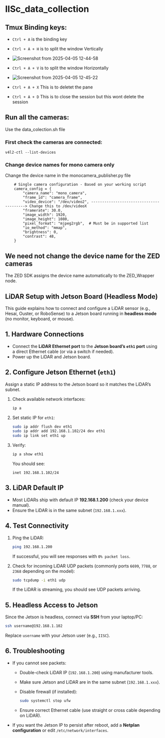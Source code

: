 # IISc_data_collection

## Tmux Binding keys: 
- ```Ctrl + A``` is the binding key
- ``` Ctrl + A + H ``` is to split the window Vertically
- ![Screenshot from 2025-04-05 12-44-58](https://github.com/user-attachments/assets/ef593e14-fa33-4a09-a924-6ed4e79b1b4d)

-  ``` Ctrl + A + V ``` is to split the window Horizontally
-  ![Screenshot from 2025-04-05 12-45-22](https://github.com/user-attachments/assets/9be3f45b-577d-4df9-b4df-56a27228092d)

- ``` Ctrl + A + X ``` This is to deletet the pane
- ``` Ctrl + A + D ``` This is to close the session but this wont delete the session 


## Run all the cameras: 
Use the data_colection.sh file 

### First check the cameras are connected:
 ``` 
 v4l2-ctl --list-devices
 ```

### Change device names for mono camera only 
Change the device name in the monocamera_publisher.py file
```
    # Single camera configuration - Based on your working script
    camera_config = {
        "camera_name": "mono_camera",
        "frame_id": "camera_frame",
        "video_device": "/dev/video2", ----------------------------------------> Change this to /dev/videoX
        "framerate": 30.0,
        "image_width": 1920,
        "image_height": 1080,
        "pixel_format": "mjpeg2rgb",  # Must be in supported list
        "io_method": "mmap",
        "brightness": 0,
        "contrast": 48,
    }
```
## We need not change the device name for the ZED cameras 
The ZED SDK assigns the device name automatically to the ZED_Wrapper node.


## LiDAR Setup with Jetson Board (Headless Mode)

This guide explains how to connect and configure a LiDAR sensor (e.g., Hesai, Ouster, or RoboSense) to a Jetson board running in **headless mode** (no monitor, keyboard, or mouse).

## 1. Hardware Connections

* Connect the **LiDAR Ethernet port** to the **Jetson board’s `eth1` port** using a direct Ethernet cable (or via a switch if needed).
* Power up the LiDAR and Jetson board.

## 2. Configure Jetson Ethernet (`eth1`)

Assign a static IP address to the Jetson board so it matches the LiDAR’s subnet.

1. Check available network interfaces:

   ```bash
   ip a
   ```

2. Set static IP for `eth1`:

   ```bash
   sudo ip addr flush dev eth1
   sudo ip addr add 192.168.1.102/24 dev eth1
   sudo ip link set eth1 up
   ```

3. Verify:

   ```bash
   ip a show eth1
   ```

   You should see:

   ```
   inet 192.168.1.102/24
   ```


## 3. LiDAR Default IP

* Most LiDARs ship with default IP **192.168.1.200** (check your device manual).
* Ensure the LiDAR is in the same subnet (`192.168.1.xxx`).


## 4. Test Connectivity

1. Ping the LiDAR:

   ```bash
   ping 192.168.1.200
   ```

   If successful, you will see responses with `0% packet loss`.

2. Check for incoming LiDAR UDP packets (commonly ports `6699`, `7788`, or `2368` depending on the model):

   ```bash
   sudo tcpdump -i eth1 udp
   ```

   If the LiDAR is streaming, you should see UDP packets arriving.


## 5. Headless Access to Jetson

Since the Jetson is headless, connect via **SSH** from your laptop/PC:

```bash
ssh username@192.168.1.102
```

Replace `username` with your Jetson user (e.g., `IISC`).


## 6. Troubleshooting

* If you cannot see packets:

  * Double-check LiDAR IP (`192.168.1.200`) using manufacturer tools.
  * Make sure Jetson and LiDAR are in the same subnet (`192.168.1.xxx`).
  * Disable firewall (if installed):

    ```bash
    sudo systemctl stop ufw
    ```
  * Ensure correct Ethernet cable (use straight or cross cable depending on LiDAR).
* If you want the Jetson IP to persist after reboot, add a **Netplan configuration** or edit `/etc/network/interfaces`.


